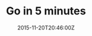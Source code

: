 ---
lastmod: 2015-11-20
date: 2015-11-20T20:46:00Z
description: "Code for Go in 5 Minutes Screencasts"
license: "Apache License 2.0"
licenseLink: "https://github.com/arschles/go-in-5-minutes/blob/master/LICENSE"
sitelink: http://www.goin5minutes.com/
sourcelink: https://github.com/arschles/go-in-5-minutes/tree/master/www
tags:
- screencasts
image: goin5minutes.jpg
title: Go in 5 minutes
---